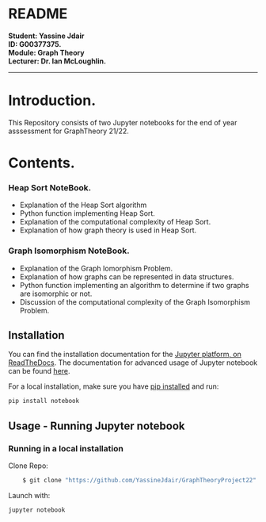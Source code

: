 <h1>README</h1>

<p>
    <b>Student: Yassine Jdair</b>
    <br>
    <b>ID: G00377375.</b>
    <br>
    <b>Module: Graph Theory</b>
    <br>
    <b>Lecturer: Dr. Ian McLoughlin.</b>
</p>


***

# Introduction.

This Repository consists of two Jupyter notebooks for the end of year asssessment for GraphTheory 21/22.



# Contents.

### Heap Sort NoteBook.

* Explanation of the Heap Sort algorithm
* Python function implementing Heap Sort.
* Explanation of the computational complexity of Heap Sort.
* Explanation of how graph theory is used in Heap Sort.


### Graph Isomorphism NoteBook.

* Explanation of the Graph Iomorphism Problem.
* Explanation of how graphs can be represented in data structures.
* Python function implementing an algorithm to determine if two graphs are isomorphic or not.
* Discussion of the computational complexity of the Graph Isomorphism Problem.

## Installation

You can find the installation documentation for the
[Jupyter platform, on ReadTheDocs](https://jupyter.readthedocs.io/en/latest/install.html).
The documentation for advanced usage of Jupyter notebook can be found
[here](https://jupyter-notebook.readthedocs.io/en/latest/).

For a local installation, make sure you have
[pip installed](https://pip.pypa.io/en/stable/installation/) and run:

```bash
pip install notebook
```

## Usage - Running Jupyter notebook

### Running in a local installation

Clone Repo:
```sh
    $ git clone "https://github.com/YassineJdair/GraphTheoryProject22"
```
Launch with:
```bash
jupyter notebook
```


